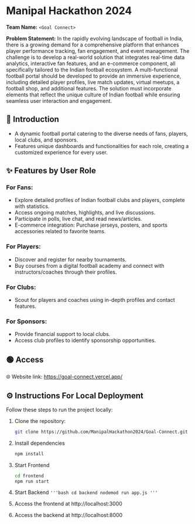 # Manipal Hackathon 2024

**Team Name:** `<Goal Connect>`

**Problem Statement:** In the rapidly evolving landscape of football in India, there is a growing demand for a comprehensive platform that enhances player performance tracking, fan engagement, and event management. The challenge is to develop a real-world solution that integrates real-time data analytics, interactive fan features, and an e-commerce component, all specifically tailored to the Indian football ecosystem. A multi-functional football portal should be developed to provide an immersive experience, including detailed player profiles, live match updates, virtual meetups, a football shop, and additional features. The solution must incorporate elements that reflect the unique culture of Indian football while ensuring seamless user interaction and engagement.

## 📜 Introduction

- A dynamic football portal catering to the diverse needs of fans, players, local clubs, and sponsors.
- Features unique dashboards and functionalities for each role, creating a customized experience for every user.

## ✨ Features by User Role

### For Fans:

- Explore detailed profiles of Indian football clubs and players, complete with statistics.
- Access ongoing matches, highlights, and live discussions.
- Participate in polls, live chat, and read news/articles.
- E-commerce integration: Purchase jerseys, posters, and sports accessories related to favorite teams.

### For Players:

- Discover and register for nearby tournaments.
- Buy courses from a digital football academy and connect with instructors/coaches through their profiles.

### For Clubs:

- Scout for players and coaches using in-depth profiles and contact features.

### For Sponsors:

- Provide financial support to local clubs.
- Access club profiles to identify sponsorship opportunities.

## 🟢 Access

🌐 Website link: https://goal-connect.vercel.app/

## ⚙️ Instructions For Local Deployment

Follow these steps to run the project locally:

1. Clone the repository:

   ```bash
   git clone https://github.com/ManipalHackathon2024/Goal-Connect.git
   ```

2. Install dependencies

   ```bash
   npm install
   ```

3. Start Frontend

   ```bash
   cd frontend
   npm run start

   ```

4. Start Backend
   `'''bash
cd backend
nodemod run app.js '''`

5. Access the frontend at http://localhost:3000

6. Access the backend at http://localhost:8000
